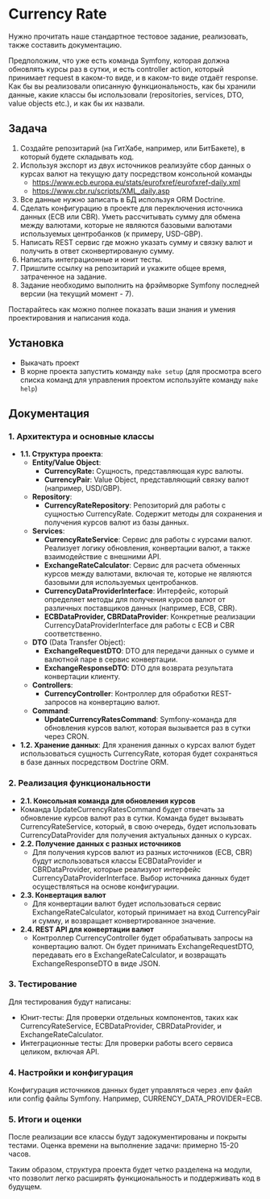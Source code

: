 # Currency Rate

Нужно прочитать наше стандартное тестовое задание, реализовать, также составить документацию.

Предположим, что уже есть команда Symfony, которая должна обновлять курсы раз в сутки, и есть controller action, который принимает request в каком-то виде, и в каком-то виде отдаёт response.
Как бы вы реализовали описанную функциональность, как бы хранили данные, какие классы бы использовали (repositories, services, DTO, value objects etc.), и как бы их назвали.

## Задача

1. Создайте репозитарий (на ГитХабе, например, или БитБакете), в который будете складывать код.
2. Используя экспорт из двух источников реализуйте сбор данных о курсах валют на текущую дату посредством консольной команды
    - https://www.ecb.europa.eu/stats/eurofxref/eurofxref-daily.xml
    - https://www.cbr.ru/scripts/XML_daily.asp
3. Все данные нужно записать в БД используя ORM Doctrine.
4. Сделать конфигурацию в проекте для переключения источника данных (ECB или CBR). Уметь рассчитывать сумму для обмена между валютами, которые не являются базовыми валютами используемых центробанков (к примеру, USD-GBP).
5. Написать REST сервис где можно указать сумму и связку валют и получить в ответ сконвертированую сумму.
6. Написать интеграционные и юнит тесты.
7. Пришлите ссылку на репозитарий и укажите общее время, затраченное на задание.
8. Задание необходимо выполнить на фрэймворке Symfony последней версии (на текущий момент - 7).

Постарайтесь как можно полнее показать ваши знания и умения проектирования и написания кода.

## Установка

- Выкачать проект
- В корне проекта запустить команду `make setup` (для просмотра всего списка команд для управления проектом используйте команду `make help`)

## Документация

### 1. Архитектура и основные классы
- **1.1. Структура проекта**:
  - **Entity/Value Object**:
    - **CurrencyRate:** Сущность, представляющая курс валюты.
    - **CurrencyPair**: Value Object, представляющий связку валют (например, USD/GBP).
  - **Repository**:
    - **CurrencyRateRepository**: Репозиторий для работы с сущностью CurrencyRate. Содержит методы для сохранения и получения курсов валют из базы данных.
  - **Services**:
    - **CurrencyRateService**: Сервис для работы с курсами валют. Реализует логику обновления, конвертации валют, а также взаимодействие с внешними API.
    - **ExchangeRateCalculator**: Сервис для расчета обменных курсов между валютами, включая те, которые не являются базовыми для используемых центробанков.
    - **CurrencyDataProviderInterface**: Интерфейс, который определяет методы для получения курсов валют от различных поставщиков данных (например, ECB, CBR).
    - **ECBDataProvider, CBRDataProvider**: Конкретные реализации CurrencyDataProviderInterface для работы с ECB и CBR соответственно.
  - **DTO** (Data Transfer Object):
    - **ExchangeRequestDTO**: DTO для передачи данных о сумме и валютной паре в сервис конвертации.
    - **ExchangeResponseDTO**: DTO для возврата результата конвертации клиенту.
  - **Controllers**:
    - **CurrencyController**: Контроллер для обработки REST-запросов на конвертацию валют.
  - **Command**:
    - **UpdateCurrencyRatesCommand**: Symfony-команда для обновления курсов валют, которая вызывается раз в сутки через CRON.
- **1.2. Хранение данных**:
Для хранения данных о курсах валют будет использоваться сущность CurrencyRate, которая будет сохраняться в базе данных посредством Doctrine ORM.

### 2. Реализация функциональности
- **2.1. Консольная команда для обновления курсов**
 - Команда UpdateCurrencyRatesCommand будет отвечать за обновление курсов валют раз в сутки. Команда будет вызывать CurrencyRateService, который, в свою очередь, будет использовать CurrencyDataProvider для получения актуальных данных о курсах.
- **2.2. Получение данных с разных источников**
  - Для получения курсов валют из разных источников (ECB, CBR) будут использоваться классы ECBDataProvider и CBRDataProvider, которые реализуют интерфейс CurrencyDataProviderInterface. Выбор источника данных будет осуществляться на основе конфигурации.
- **2.3. Конвертация валют**
  - Для конвертации валют будет использоваться сервис ExchangeRateCalculator, который принимает на вход CurrencyPair и сумму, и возвращает конвертированное значение.
- **2.4. REST API для конвертации валют**
  - Контроллер CurrencyController будет обрабатывать запросы на конвертацию валют. Он будет принимать ExchangeRequestDTO, передавать его в ExchangeRateCalculator, и возвращать ExchangeResponseDTO в виде JSON.

### 3. Тестирование
Для тестирования будут написаны:
  - Юнит-тесты: Для проверки отдельных компонентов, таких как CurrencyRateService, ECBDataProvider, CBRDataProvider, и ExchangeRateCalculator.
  - Интеграционные тесты: Для проверки работы всего сервиса целиком, включая API.

### 4. Настройки и конфигурация
Конфигурация источников данных будет управляться через .env файл или config файлы Symfony. Например, CURRENCY_DATA_PROVIDER=ECB.

### 5. Итоги и оценки
   После реализации все классы будут задокументированы и покрыты тестами. Оценка времени на выполнение задачи: примерно 15-20 часов.

Таким образом, структура проекта будет четко разделена на модули, что позволит легко расширять функциональность и поддерживать код в будущем.
